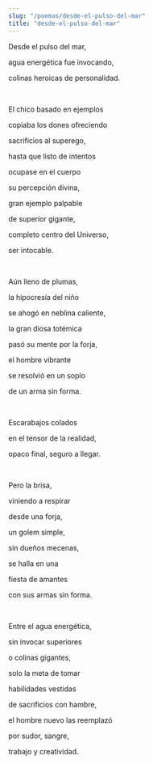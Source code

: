 ```yaml
---
slug: "/poemas/desde-el-pulso-del-mar"
title: "desde-el-pulso-del-mar"
---
```

Desde el pulso del mar,

agua energética fue invocando,

colinas heroicas de personalidad.

&nbsp;

El chico basado en ejemplos

copiaba los dones ofreciendo

sacrificios al superego,

hasta que listo de intentos

ocupase en el cuerpo

su percepción divina,

gran ejemplo palpable

de superior gigante,

completo centro del Universo,

ser intocable.

&nbsp;

Aún lleno de plumas,

la hipocresía del niño

se ahogó en neblina caliente,

la gran diosa totémica

pasó su mente por la forja,

el hombre vibrante

se resolvió en un soplo

de un arma sin forma.

&nbsp;

Escarabajos colados 

en el tensor de la realidad,

opaco final, seguro a llegar.

&nbsp;

Pero la brisa,

viniendo a respirar

desde una forja,

un golem simple,

sin dueños mecenas,

se halla en una 

fiesta de amantes

con sus armas sin forma.

&nbsp;

Entre el agua energética,

sin invocar superiores

o colinas gigantes,

solo la meta de tomar

habilidades vestidas

de sacrificios con hambre,

el hombre nuevo las reemplazó

por sudor, sangre,

trabajo y creatividad.